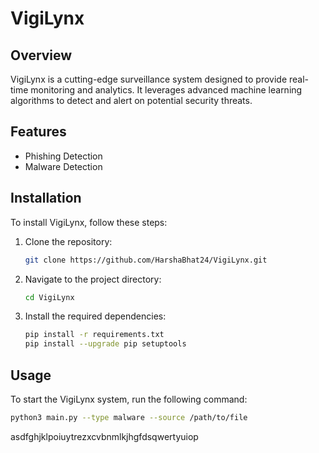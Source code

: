 ﻿# VigiLynx

## Overview

VigiLynx is a cutting-edge surveillance system designed to provide real-time monitoring and analytics. It leverages advanced machine learning algorithms to detect and alert on potential security threats.

## Features

- Phishing Detection
- Malware Detection

## Installation

To install VigiLynx, follow these steps:

1. Clone the repository:
   ```bash
   git clone https://github.com/HarshaBhat24/VigiLynx.git
   ```
2. Navigate to the project directory:
   ```bash
   cd VigiLynx
   ```
3. Install the required dependencies:
   ```bash
   pip install -r requirements.txt
   pip install --upgrade pip setuptools
   ```

## Usage

To start the VigiLynx system, run the following command:

```bash
python3 main.py --type malware --source /path/to/file 
```
asdfghjklpoiuytrezxcvbnmlkjhgfdsqwertyuiop